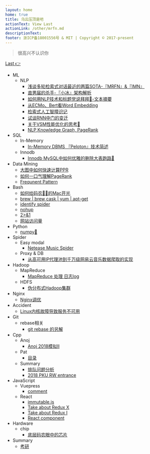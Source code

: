 ```yaml
---
layout: home
home: true
title: 乌云压顶是吧
actionText: View Last
actionLink: /other/mrfn.md
descriptionText:
footer: 浙ICP备18001556号 & MIT | Copyright © 2017-present
---
```


> 很高兴不认识你

[Last 👉](/other/mrfn.html)

* ML
  + NLP
    - [浅谈多轮检索式对话最近的两篇SOTA-『MRFN』&『IMN』](/other/mrfn.md)
    - [直男届的杀手-『小冰』架构解析](/other/xiaoice.md)
    - [如何用NLP技术和标题党说拜拜👋-文本摘要](/other/summarization.md)
    - [从ECMo、Bert看Word Embedding](/other/ecmo.md)
    - [检索式人工智障识记](/other/chatbot.md)
    - [试谈RNN中门的变迁](/other/rnn.md)
    - [关于VSM性能优化的思考🤔](/other/vsm.md)
    - [NLP,Knowledge Graph, PageRank](/other/pagerank.md)
* SQL
  + In-Memory
    - [In-Memory DBMS 『Peloton』技术简述](/other/peloton.md)
  + Innodb
    - [Innodb MySQL中如何优雅的删除大表跑路🏃](/other/truncate.md)
* Data Mining
  + [大图中如何快速计算PPR](/other/ppr.md)
  + [如何一口气理解PageRank](/other/pageranks.md)
  + [Frequnent Pattern](/other/frequent.md)
* Bash
  + [如何给码农👨‍💻‍的Mac开光](/other/terminal.md)
  + [brew | brew cask | yum | apt-get](/other/brew.md)
  + [identify spider](/other/spider.md)
  + [nohup](/other/nohup.md)
  + [2>&1](/other/redirect.md)
  + [网站访问量](/other/pv.md)
* Python
  + [numpy📒](/other/numpy.md)
* Spider
  + Easy modal
    - [Netease Music Spider](/other/netease.md)
  + Proxy & DB
    - [从高可用IP代理池到千万级网易云音乐数据爬取的实现](/other/neteasedb.md)
* Hadoop
  + MapReduce
    - [MapReduce 处理 日志log](/other/mapreduce.md)
  + HDFS
    - [伪分布式Hadoop集群](/other/pseudo.md)
* Nginx
  + [Nginx调优](/other/nginx.md)
* Accident
  + [Linux内核故障导致服务不可用](/other/accident.md)
* Git
  + rebase相关
    - [git rebase 的另解](/other/gitSkill.md)
* Cpp
  + Anoj
    - [Anoj 2018模拟II](/pat/anoj2018II.md)
  + Pat
    - [目录](/pat/catalog.md)
  + Summary
    - [排队问题分析](/pat/sort.md)
    - [2018 PKU RW entrance](/pat/entrance.md)
* JavaScript
  + Vuepress
    - [comment](/javaScript/comment.md)
  + React
    - [immutable.js](/javaScript/immutable.md)
    - [Take about Redux X](/javaScript/reduxs.md)
    - [Take about Redux I](/javaScript/redux.md)
    - [React component](/javaScript/component.md)
* Hardware
  + chip
    - [底层码农眼中的芯片](/other/chip.md)
* Summary
  + [考研](/other/cs.md)


